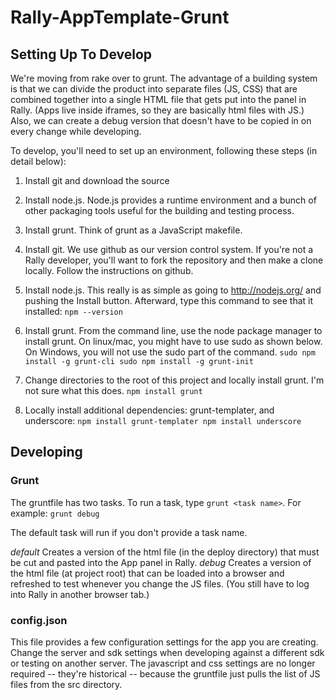 Rally-AppTemplate-Grunt
=======================
## Setting Up To Develop ##

We're moving from rake over to grunt. The advantage of a building system is that we can divide the product into 
separate files (JS, CSS) that are combined together into a single HTML file that gets put into the panel in Rally.
(Apps live inside iframes, so they are basically html files with JS.)  Also, we can create a debug version that 
doesn't have to be copied in on every change while developing.

To develop, you'll need to set up an environment, following these steps (in detail below):
1. Install git and download the source
2. Install node.js. Node.js provides a runtime environment and a bunch of other packaging tools useful for the building and testing process.
3. Install grunt. Think of grunt as a JavaScript makefile.


1. Install git.
We use github as our version control system. If you're not a Rally developer, you'll want to fork the repository and then make a clone locally. Follow the instructions on github.

2. Install node.js.
This really is as simple as going to http://nodejs.org/ and pushing the Install button. Afterward, type this command to see that it installed:
`npm --version`

3. Install grunt.
From the command line, use the node package manager to install grunt. On linux/mac, you might have to use sudo as shown below. On Windows, you will not use the sudo part of the command.
`sudo npm install -g grunt-cli
sudo npm install -g grunt-init`

4. Change directories to the root of this project and locally install grunt. I'm not sure what this does.
`npm install grunt`

5. Locally install additional dependencies: grunt-templater, and underscore:
`npm install grunt-templater
 npm install underscore`


## Developing ##

### Grunt ###
The gruntfile has two tasks. To run a task, type `grunt <task name>`. For example:
`grunt debug`

The default task will run if you don't provide a task name.

*default* Creates a version of the html file (in the deploy directory) that must be cut and pasted into the App panel in Rally.
*debug* Creates a version of the html file (at project root) that can be loaded into a browser and refreshed to test whenever you change the JS files. (You still have to log into Rally in another browser tab.)

### config.json ###
This file provides a few configuration settings for the app you are creating. Change the server and sdk settings when developing against a different sdk or testing on another server. The javascript and css settings are no longer required -- they're historical -- because the gruntfile just pulls the list of JS files from the src directory.